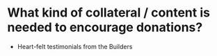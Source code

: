 # What kind of collateral / content is needed to encourage donations?

- Heart-felt testimonials from the Builders